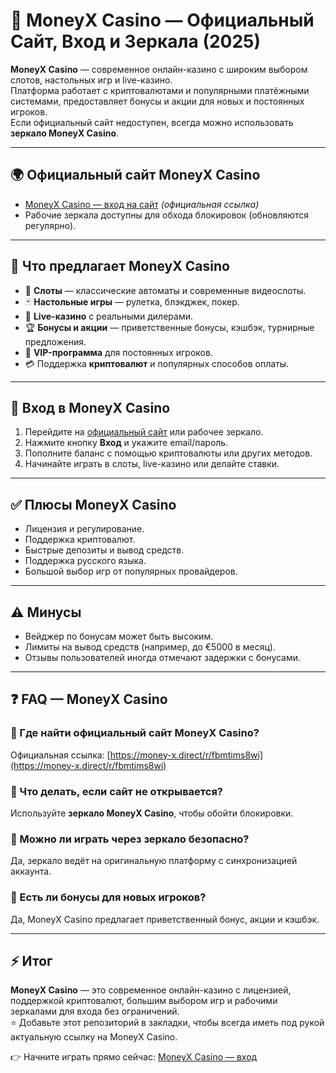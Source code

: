 # 🎰 MoneyX Casino — Официальный Сайт, Вход и Зеркала (2025)

**MoneyX Casino** — современное онлайн-казино с широким выбором слотов, настольных игр и live-казино.  
Платформа работает с криптовалютами и популярными платёжными системами, предоставляет бонусы и акции для новых и постоянных игроков.  
Если официальный сайт недоступен, всегда можно использовать **зеркало MoneyX Casino**.  

---

## 🌍 Официальный сайт MoneyX Casino

- [MoneyX Casino — вход на сайт](https://money-x.direct/r/fbmtims8wi) *(официальная ссылка)*  
- Рабочие зеркала доступны для обхода блокировок (обновляются регулярно).  

---

## 🎲 Что предлагает MoneyX Casino

- 🎰 **Слоты** — классические автоматы и современные видеослоты.  
- 🃏 **Настольные игры** — рулетка, блэкджек, покер.  
- 🎥 **Live-казино** с реальными дилерами.  
- 🏆 **Бонусы и акции** — приветственные бонусы, кэшбэк, турнирные предложения.  
- 💎 **VIP-программа** для постоянных игроков.  
- 💳 Поддержка **криптовалют** и популярных способов оплаты.  

---

## 🔑 Вход в MoneyX Casino

1. Перейдите на [официальный сайт](https://money-x.direct/r/fbmtims8wi) или рабочее зеркало.  
2. Нажмите кнопку **Вход** и укажите email/пароль.  
3. Пополните баланс с помощью криптовалюты или других методов.  
4. Начинайте играть в слоты, live-казино или делайте ставки.  

---

## ✅ Плюсы MoneyX Casino

- Лицензия и регулирование.  
- Поддержка криптовалют.  
- Быстрые депозиты и вывод средств.  
- Поддержка русского языка.  
- Большой выбор игр от популярных провайдеров.  

---

## ⚠️ Минусы

- Вейджер по бонусам может быть высоким.  
- Лимиты на вывод средств (например, до €5000 в месяц).  
- Отзывы пользователей иногда отмечают задержки с бонусами.  

---

## ❓ FAQ — MoneyX Casino

### 🔹 Где найти официальный сайт MoneyX Casino?  
Официальная ссылка: [https://money-x.direct/r/fbmtims8wi](https://money-x.direct/r/fbmtims8wi)  

### 🔹 Что делать, если сайт не открывается?  
Используйте **зеркало MoneyX Casino**, чтобы обойти блокировки.  

### 🔹 Можно ли играть через зеркало безопасно?  
Да, зеркало ведёт на оригинальную платформу с синхронизацией аккаунта.  

### 🔹 Есть ли бонусы для новых игроков?  
Да, MoneyX Casino предлагает приветственный бонус, акции и кэшбэк.  

---

## ⚡ Итог

**MoneyX Casino** — это современное онлайн-казино с лицензией, поддержкой криптовалют, большим выбором игр и рабочими зеркалами для входа без ограничений.  
⭐ Добавьте этот репозиторий в закладки, чтобы всегда иметь под рукой актуальную ссылку на MoneyX Casino.  

👉 Начните играть прямо сейчас: [MoneyX Casino — вход](https://money-x.direct/r/fbmtims8wi)
